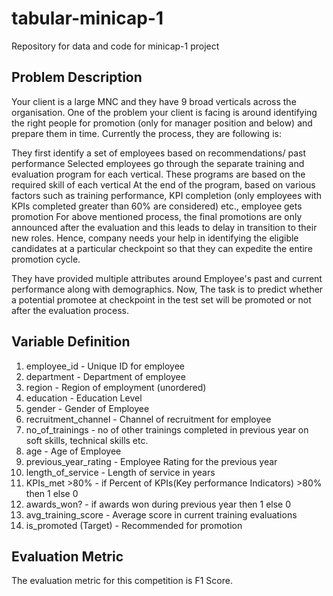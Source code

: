 # tabular-minicap-1
Repository for data and code for minicap-1 project

## Problem Description

Your client is a large MNC and they have 9 broad verticals across the organisation. One of the problem your client is facing is around identifying the right people for promotion (only for manager position and below) and prepare them in time. Currently the process, they are following is:

They first identify a set of employees based on recommendations/ past performance
Selected employees go through the separate training and evaluation program for each vertical. These programs are based on the required skill of each vertical
At the end of the program, based on various factors such as training performance, KPI completion (only employees with KPIs completed greater than 60% are considered) etc., employee gets promotion
For above mentioned process, the final promotions are only announced after the evaluation and this leads to delay in transition to their new roles. Hence, company needs your help in identifying the eligible candidates at a particular checkpoint so that they can expedite the entire promotion cycle.

They have provided multiple attributes around Employee's past and current performance along with demographics. Now, The task is to predict whether a potential promotee at checkpoint in the test set will be promoted or not after the evaluation process.

## Variable	Definition

1. employee_id	- Unique ID for employee
2. department - Department of employee
3. region - Region of employment (unordered)
4. education	- Education Level
5. gender - Gender of Employee
6. recruitment_channel - Channel of recruitment for employee
7. no_of_trainings - no of other trainings completed in previous year on soft skills, technical skills etc.
8. age - Age of Employee
9. previous_year_rating - Employee Rating for the previous year
10. length_of_service - Length of service in years
11. KPIs_met >80% - if Percent of KPIs(Key performance Indicators) >80% then 1 else 0
12. awards_won?	- if awards won during previous year then 1 else 0
13. avg_training_score - Average score in current training evaluations
14. is_promoted	(Target) - Recommended for promotion

## Evaluation Metric

The evaluation metric for this competition is F1 Score.

